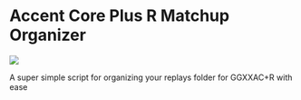 # Accent Core Plus R Matchup Organizer

<img src="https://i.imgur.com/2ww87YZ.png">

<p>A super simple script for organizing your replays folder for GGXXAC+R with ease<p>
